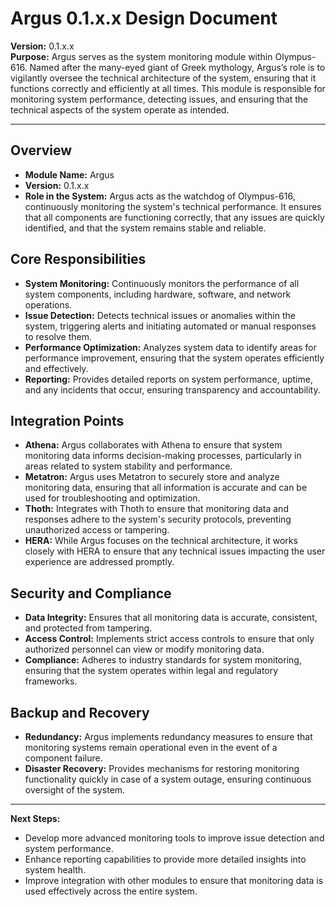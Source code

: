 
# Argus 0.1.x.x Design Document

**Version:** 0.1.x.x  
**Purpose:** Argus serves as the system monitoring module within Olympus-616. Named after the many-eyed giant of Greek mythology, Argus’s role is to vigilantly oversee the technical architecture of the system, ensuring that it functions correctly and efficiently at all times. This module is responsible for monitoring system performance, detecting issues, and ensuring that the technical aspects of the system operate as intended.

---

## Overview

- **Module Name:** Argus
- **Version:** 0.1.x.x
- **Role in the System:** Argus acts as the watchdog of Olympus-616, continuously monitoring the system's technical performance. It ensures that all components are functioning correctly, that any issues are quickly identified, and that the system remains stable and reliable.

## Core Responsibilities

- **System Monitoring:** Continuously monitors the performance of all system components, including hardware, software, and network operations.
- **Issue Detection:** Detects technical issues or anomalies within the system, triggering alerts and initiating automated or manual responses to resolve them.
- **Performance Optimization:** Analyzes system data to identify areas for performance improvement, ensuring that the system operates efficiently and effectively.
- **Reporting:** Provides detailed reports on system performance, uptime, and any incidents that occur, ensuring transparency and accountability.

## Integration Points

- **Athena:** Argus collaborates with Athena to ensure that system monitoring data informs decision-making processes, particularly in areas related to system stability and performance.
- **Metatron:** Argus uses Metatron to securely store and analyze monitoring data, ensuring that all information is accurate and can be used for troubleshooting and optimization.
- **Thoth:** Integrates with Thoth to ensure that monitoring data and responses adhere to the system's security protocols, preventing unauthorized access or tampering.
- **HERA:** While Argus focuses on the technical architecture, it works closely with HERA to ensure that any technical issues impacting the user experience are addressed promptly.

## Security and Compliance

- **Data Integrity:** Ensures that all monitoring data is accurate, consistent, and protected from tampering.
- **Access Control:** Implements strict access controls to ensure that only authorized personnel can view or modify monitoring data.
- **Compliance:** Adheres to industry standards for system monitoring, ensuring that the system operates within legal and regulatory frameworks.

## Backup and Recovery

- **Redundancy:** Argus implements redundancy measures to ensure that monitoring systems remain operational even in the event of a component failure.
- **Disaster Recovery:** Provides mechanisms for restoring monitoring functionality quickly in case of a system outage, ensuring continuous oversight of the system.

---

**Next Steps:**
- Develop more advanced monitoring tools to improve issue detection and system performance.
- Enhance reporting capabilities to provide more detailed insights into system health.
- Improve integration with other modules to ensure that monitoring data is used effectively across the entire system.
